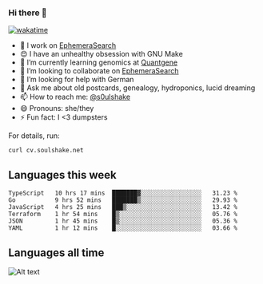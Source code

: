 ### Hi there 👋

[![wakatime](https://wakatime.com/badge/user/08339702-a231-40c4-8838-d449bd2ff951.svg)](https://wakatime.com/@08339702-a231-40c4-8838-d449bd2ff951)

<!--
**soulshake/soulshake** is a ✨ _special_ ✨ repository because its `README.md` (this file) appears on your GitHub profile.

Here are some ideas to get you started:

- 🔭 I’m currently working on ...
- 🌱 I’m currently learning ...
- 👯 I’m looking to collaborate on ...
- 🤔 I’m looking for help with ...
- 💬 Ask me about ...
- 📫 How to reach me: ...
- 😄 Pronouns: ...
- ⚡ Fun fact: ...
-->


- 🔭 I work on [EphemeraSearch](https://www.ephemerasearch.com/)
- 😍 I have an unhealthy obsession with GNU Make
- :dna: I’m currently learning genomics at [Quantgene](https://www.quantgene.com/)
- 👯 I’m looking to collaborate on [EphemeraSearch](https://www.ephemerasearch.com/)
- 🤔 I’m looking for help with German
- 💬 Ask me about old postcards, genealogy, hydroponics, lucid dreaming
- 📫 How to reach me: [@s0ulshake](https://twitter.com/soulshake)
- 😄 Pronouns: she/they
- ⚡ Fun fact: I <3 dumpsters

For details, run:

```
curl cv.soulshake.net
```

## Languages this week

<!--START_SECTION:waka-->

```text
TypeScript   10 hrs 17 mins  ███████▓░░░░░░░░░░░░░░░░░   31.23 %
Go           9 hrs 52 mins   ███████▒░░░░░░░░░░░░░░░░░   29.93 %
JavaScript   4 hrs 25 mins   ███▒░░░░░░░░░░░░░░░░░░░░░   13.42 %
Terraform    1 hr 54 mins    █▒░░░░░░░░░░░░░░░░░░░░░░░   05.76 %
JSON         1 hr 45 mins    █▒░░░░░░░░░░░░░░░░░░░░░░░   05.36 %
YAML         1 hr 12 mins    █░░░░░░░░░░░░░░░░░░░░░░░░   03.66 %
```

<!--END_SECTION:waka-->

## Languages all time
![Alt text](https://wakatime.com/share/@aj/6aa10b67-a5e9-4fb1-acaf-8692f4385172.svg)
